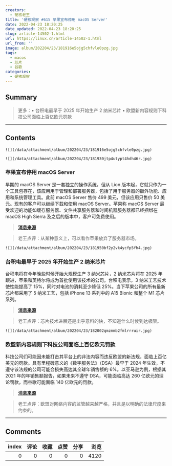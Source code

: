 ```yaml
---
creators:
  - 硬核老王
title: '硬核观察 #615 苹果宣布停用 macOS Server'
date: 2022-04-23 18:20:25
date_updated: 2022-04-23 18:20:25
slug: article-14502-1.html
url: https://linux.cn/article-14502-1.html
url_from: ''
image: album/202204/23/181916e5ojg5chfvle0pzg.jpg
tags:
  - macos
  - 芯片
  - 谷歌
categories:
  - 硬核观察
---
```


## Summary

> 更多：• 台积电最早于 2025 年开始生产 2 纳米芯片 • 欧盟新内容规则下科技公司面临上百亿欧元罚款

***

<!-- more -->

## Contents

`![](/data/attachment/album/202204/23/181916e5ojg5chfvle0pzg.jpg)`

`![](/data/attachment/album/202204/23/181930jtp4utypt4hdh46r.jpg)`

### 苹果宣布停用 macOS Server

早期的 macOS Server 是一套独立的操作系统，但从 Lion 版本起，它就只作为一个工具包存在，该应用用于管理和部署服务器，包括了用于服务器的额外功能、应用和系统管理工具。此前 macOS Server 售价 499 美元，但该应用只售价 50 美元。现有的客户可以继续下载和使用 macOS Server。苹果称 macOS Server 最受欢迎的功能如缓存服务器、文件共享服务器和时间机器服务器都已经捆绑在 macOS High Sierra 及之后的版本中，客户可免费使用。

> 
> **[消息来源](https://support.apple.com/en-us/HT208312)**
> 
> 
> 

> 
> 老王点评：从某种意义上，可以看作苹果放弃了服务器市场。
> 
> 
> 

`![](/data/attachment/album/202204/23/181950bf2y2vk4ycfp5fh4.jpg)`

### 台积电最早于 2025 年开始生产 2 纳米芯片

台积电将在今年晚些时候开始大规模生产 3 纳米芯片，2 纳米芯片将在 2025 年跟进，苹果和英特尔将成为首批使用该技术的公司。台积电表示，3 纳米工艺技术使性能提高了 15%，同时对电池的消耗至少降低 25%。当下苹果公司的所有最新芯片都采用了 5 纳米工艺，包括 iPhone 13 系列中的 A15 Bionic 和整个 M1 芯片系列。

> 
> **[消息来源](https://gizmodo.com/apple-intel-in-line-for-tsmc-2nm-chips-1848830019)**
> 
> 
> 

> 
> 老王点评：芯片技术进展还是出乎意料的快，不知道什么时候到达极限。
> 
> 
> 

`![](/data/attachment/album/202204/23/182002qmzmmb2fmlrrruir.jpg)`

### 欧盟新内容规则下科技公司面临上百亿欧元罚款

科技公司们可能因未能打击其平台上的非法内容而违反欧盟的新法规，面临上百亿美元的罚款。具有里程碑意义的《数字服务法》（DSA）最早于 2024 年生效，不遵守该法规的公司可能会损失高达其全球年销售额的 6%。以亚马逊为例，根据其 2021 年的年销售额报告，如果未来不遵守 DSA，可能面临高达 260 亿欧元的理论罚款，而谷歌可能面临 140 亿欧元的罚款。

> 
> **[消息来源](https://www.bloomberg.com/news/articles/2022-04-22/tech-companies-face-billions-in-fines-under-eu-content-rules)**
> 
> 
> 

> 
> 老王点评：欧盟对网络内容的监管越来越严格，并且是以明确的法律尺度来约束的。
> 
> 
>

***

## Comments


|   index |   评论 |   收藏 |   点赞 |   分享 |   浏览 |
|--------:|-------:|-------:|-------:|-------:|-------:|
|       0 |      0 |      0 |      0 |      0 |   4120 |
